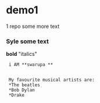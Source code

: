 # demo1
1 repo some more text
### Syle some text
__bold__
"italics"
```
 i AM **swarupa **
 
 
 My favourite musical artists are:
 *The beatles
 *Bob Dylan
 *Drake
 
 
